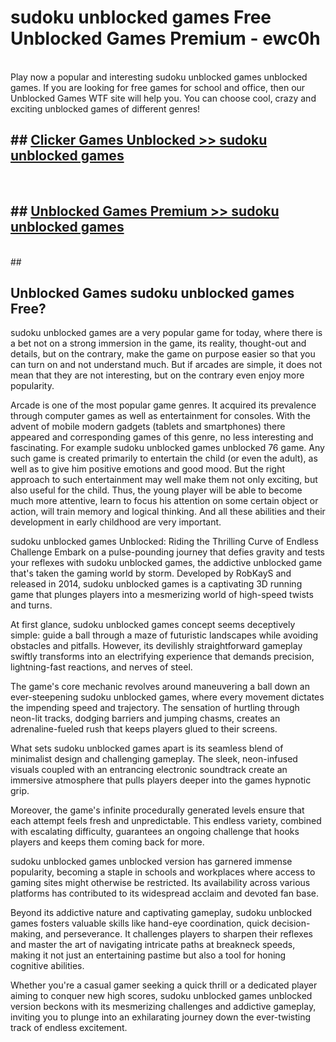# sudoku unblocked games  Free Unblocked Games Premium - ewc0h <br>
<br>
Play now a popular and interesting sudoku unblocked games unblocked games. If you are looking for free games for school and office, then our Unblocked Games WTF site will help you. You can choose cool, crazy and exciting unblocked games of different genres!


## ##  [Clicker Games Unblocked >> sudoku unblocked games](http://freeplayer.one?title=sudoku_unblocked_games&ref=UGames)
  <br>

##  ## [Unblocked Games Premium >> sudoku unblocked games](http://freeplayer.one?title=sudoku_unblocked_games&ref=UGames)
  <br>
  ##



## Unblocked Games sudoku unblocked games Free?

sudoku unblocked games are a very popular game for today, where there is a bet not on a strong immersion in the game, its reality, thought-out and details, but on the contrary, make the game on purpose easier so that you can turn on and not understand much. But if arcades are simple, it does not mean that they are not interesting, but on the contrary even enjoy more popularity.

Arcade is one of the most popular game genres. It acquired its prevalence through computer games as well as entertainment for consoles. With the advent of mobile modern gadgets (tablets and smartphones) there appeared and corresponding games of this genre, no less interesting and fascinating. For example sudoku unblocked games unblocked 76 game. Any such game is created primarily to entertain the child (or even the adult), as well as to give him positive emotions and good mood. But the right approach to such entertainment may well make them not only exciting, but also useful for the child. Thus, the young player will be able to become much more attentive, learn to focus his attention on some certain object or action, will train memory and logical thinking. And all these abilities and their development in early childhood are very important.

sudoku unblocked games Unblocked: Riding the Thrilling Curve of Endless Challenge
Embark on a pulse-pounding journey that defies gravity and tests your reflexes with sudoku unblocked games, the addictive unblocked game that's taken the gaming world by storm. Developed by RobKayS and released in 2014, sudoku unblocked games is a captivating 3D running game that plunges players into a mesmerizing world of high-speed twists and turns.

At first glance, sudoku unblocked games concept seems deceptively simple: guide a ball through a maze of futuristic landscapes while avoiding obstacles and pitfalls. However, its devilishly straightforward gameplay swiftly transforms into an electrifying experience that demands precision, lightning-fast reactions, and nerves of steel.

The game's core mechanic revolves around maneuvering a ball down an ever-steepening sudoku unblocked games, where every movement dictates the impending speed and trajectory. The sensation of hurtling through neon-lit tracks, dodging barriers and jumping chasms, creates an adrenaline-fueled rush that keeps players glued to their screens.

What sets sudoku unblocked games apart is its seamless blend of minimalist design and challenging gameplay. The sleek, neon-infused visuals coupled with an entrancing electronic soundtrack create an immersive atmosphere that pulls players deeper into the games hypnotic grip.

Moreover, the game's infinite procedurally generated levels ensure that each attempt feels fresh and unpredictable. This endless variety, combined with escalating difficulty, guarantees an ongoing challenge that hooks players and keeps them coming back for more.

sudoku unblocked games unblocked version has garnered immense popularity, becoming a staple in schools and workplaces where access to gaming sites might otherwise be restricted. Its availability across various platforms has contributed to its widespread acclaim and devoted fan base.

Beyond its addictive nature and captivating gameplay, sudoku unblocked games fosters valuable skills like hand-eye coordination, quick decision-making, and perseverance. It challenges players to sharpen their reflexes and master the art of navigating intricate paths at breakneck speeds, making it not just an entertaining pastime but also a tool for honing cognitive abilities.

Whether you're a casual gamer seeking a quick thrill or a dedicated player aiming to conquer new high scores, sudoku unblocked games unblocked version beckons with its mesmerizing challenges and addictive gameplay, inviting you to plunge into an exhilarating journey down the ever-twisting track of endless excitement.